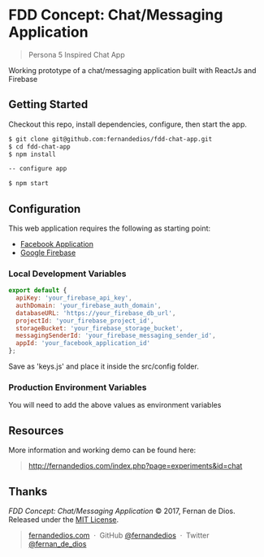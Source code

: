 FDD Concept: Chat/Messaging Application
=========

> Persona 5 Inspired Chat App

Working prototype of a chat/messaging application built with ReactJs and Firebase

Getting Started
------------

Checkout this repo, install dependencies, configure, then start the app.

```html
$ git clone git@github.com:fernandedios/fdd-chat-app.git
$ cd fdd-chat-app
$ npm install

-- configure app

$ npm start
```

Configuration
------------

This web application requires the following as starting point:
- [Facebook Application]
- [Google Firebase]

### Local Development Variables
```js
export default {
  apiKey: 'your_firebase_api_key',
  authDomain: 'your_firebase_auth_domain',
  databaseURL: 'https://your_firebase_db_url',
  projectId: 'your_firebase_project_id',
  storageBucket: 'your_firebase_storage_bucket',
  messagingSenderId: 'your_firebase_messaging_sender_id',
  appId: 'your_facebook_application_id'
};
```

Save as 'keys.js' and place it inside the src/config folder.

### Production Environment Variables
You will need to add the above values as environment variables


Resources
---------
More information and working demo can be found here:
> http://fernandedios.com/index.php?page=experiments&id=chat

Thanks
------

*FDD Concept: Chat/Messaging Application* © 2017, Fernan de Dios. Released under the [MIT License].<br>

> [fernandedios.com](http://fernandedios.com) &nbsp;&middot;&nbsp;
> GitHub [@fernandedios](https://github.com/fernandedios) &nbsp;&middot;&nbsp;
> Twitter [@fernan_de_dios](https://twitter.com/fernan_de_dios)

[MIT License]: http://mit-license.org/
[Facebook Application]: http://developers.facebook.com/
[Google Firebase]: https://firebase.google.com

